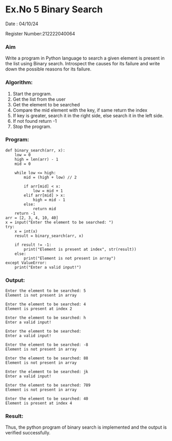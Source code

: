 # Ex.No 5 Binary Search
Date : 04/10/24

Register Number:212222040064

### Aim
Write a program in Python language to search a given element is present in the list using Binary search. Introspect the causes for its failure and write down the possible reasons for its failure.

### Algorithm:


1. Start the program. 
2. Get the list from the user 
3. Get the element to be searched 
4. Compare the mid element with the key, if same return the index 
5. If key is greater, search it in the right side, else search it in the left side. 
6. If not found return -1 
7. Stop the program.

### Program:
```
def binary_search(arr, x): 
    low = 0
    high = len(arr) - 1
    mid = 0
    
    while low <= high: 
        mid = (high + low) // 2
 
        if arr[mid] < x: 
            low = mid + 1
        elif arr[mid] > x: 
            high = mid - 1
        else: 
            return mid  
    return -1  
arr = [2, 3, 4, 10, 40]
x = input("Enter the element to be searched: ")
try: 
    x = int(x)  
    result = binary_search(arr, x)
    
    if result != -1: 
        print("Element is present at index", str(result))
    else: 
        print("Element is not present in array")
except ValueError: 
    print("Enter a valid input!")
```



### Output:

```
Enter the element to be searched: 5
Element is not present in array

Enter the element to be searched: 4
Element is present at index 2

Enter the element to be searched: h
Enter a valid input!

Enter the element to be searched:  
Enter a valid input!

Enter the element to be searched: -8
Element is not present in array

Enter the element to be searched: 88
Element is not present in array

Enter the element to be searched: jk
Enter a valid input!

Enter the element to be searched: 789
Element is not present in array

Enter the element to be searched: 40
Element is present at index 4
```

### Result:
Thus, the python program of binary search is implemented and the output is verified 
successfully.




